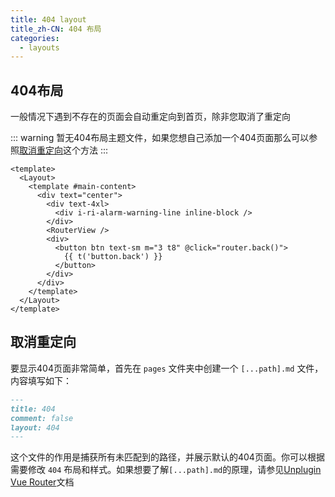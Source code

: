 ```yaml
---
title: 404 layout
title_zh-CN: 404 布局
categories:
  - layouts
---
```


## 404布局

一般情况下遇到不存在的页面会自动重定向到首页，除非您取消了重定向

::: warning
暂无404布局主题文件，如果您想自己添加一个404页面那么可以参照[取消重定向](#取消重定向)这个方法
:::

```vue
<template>
  <Layout>
    <template #main-content>
      <div text="center">
        <div text-4xl>
          <div i-ri-alarm-warning-line inline-block />
        </div>
        <RouterView />
        <div>
          <button btn text-sm m="3 t8" @click="router.back()">
            {{ t('button.back') }}
          </button>
        </div>
      </div>
    </template>
  </Layout>
</template>
```

## 取消重定向

要显示404页面非常简单，首先在 `pages` 文件夹中创建一个 `[...path].md` 文件，内容填写如下：

```markdown
---
title: 404
comment: false
layout: 404
---
```

这个文件的作用是捕获所有未匹配到的路径，并展示默认的404页面。你可以根据需要修改 `404` 布局和样式。如果想要了解`[...path].md`的原理，请参见[Unplugin Vue Router](https://uvr.esm.is/guide/file-based-routing.html)文档
